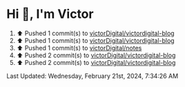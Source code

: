 <h1>Hi 👋, I'm Victor </h1>

<!--RECENT_ACTIVITY:start-->
1. ⬆️ Pushed 1 commit(s) to [victorDigital/victordigital-blog](https://github.com/victorDigital/victordigital-blog)<br>
2. ⬆️ Pushed 1 commit(s) to [victorDigital/victordigital-blog](https://github.com/victorDigital/victordigital-blog)<br>
3. ⬆️ Pushed 1 commit(s) to [victorDigital/notes](https://github.com/victorDigital/notes)<br>
4. ⬆️ Pushed 2 commit(s) to [victorDigital/victordigital-blog](https://github.com/victorDigital/victordigital-blog)<br>
5. ⬆️ Pushed 2 commit(s) to [victorDigital/victordigital-blog](https://github.com/victorDigital/victordigital-blog)<br>
<!--RECENT_ACTIVITY:end-->

<!--RECENT_ACTIVITY:last_update-->
Last Updated: Wednesday, February 21st, 2024, 7:34:26 AM
<!--RECENT_ACTIVITY:last_update_end-->
